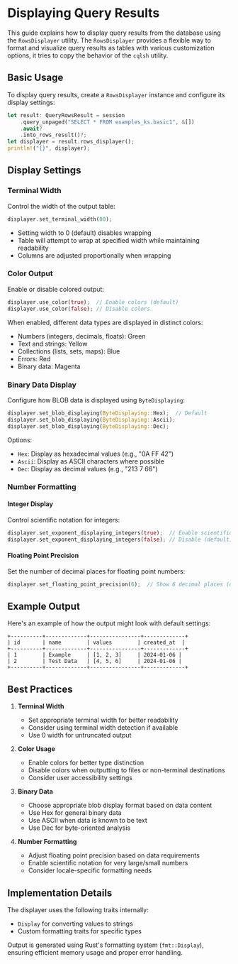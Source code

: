 # Displaying Query Results

This guide explains how to display query results from the database using the `RowsDisplayer` utility. The `RowsDisplayer` provides a flexible way to format and visualize query results as tables with various customization options, it tries to copy the behavior of the `cqlsh` utility.

## Basic Usage

To display query results, create a `RowsDisplayer` instance and configure its display settings:

```rust
let result: QueryRowsResult = session
    .query_unpaged("SELECT * FROM examples_ks.basic1", &[])
    .await?
    .into_rows_result()?;
let displayer = result.rows_displayer();
println!("{}", displayer);
```

## Display Settings

### Terminal Width

Control the width of the output table:

```rust
displayer.set_terminal_width(80);
```

- Setting width to 0 (default) disables wrapping
- Table will attempt to wrap at specified width while maintaining readability
- Columns are adjusted proportionally when wrapping

### Color Output

Enable or disable colored output:

```rust
displayer.use_color(true);  // Enable colors (default)
displayer.use_color(false); // Disable colors
```

When enabled, different data types are displayed in distinct colors:
- Numbers (integers, decimals, floats): Green
- Text and strings: Yellow
- Collections (lists, sets, maps): Blue
- Errors: Red
- Binary data: Magenta

### Binary Data Display

Configure how BLOB data is displayed using `ByteDisplaying`:

```rust
displayer.set_blob_displaying(ByteDisplaying::Hex);  // Default
displayer.set_blob_displaying(ByteDisplaying::Ascii);
displayer.set_blob_displaying(ByteDisplaying::Dec);
```

Options:
- `Hex`: Display as hexadecimal values (e.g., "0A FF 42")
- `Ascii`: Display as ASCII characters where possible
- `Dec`: Display as decimal values (e.g., "213 7 66")

### Number Formatting

#### Integer Display

Control scientific notation for integers:

```rust
displayer.set_exponent_displaying_integers(true);  // Enable scientific notation
displayer.set_exponent_displaying_integers(false); // Disable (default)
```

#### Floating Point Precision

Set the number of decimal places for floating point numbers:

```rust
displayer.set_floating_point_precision(6);  // Show 6 decimal places (default)
```

## Example Output

Here's an example of how the output might look with default settings:

```
+----------+-------------+----------------+-------------+
| id       | name        | values        | created_at  |
+----------+-------------+----------------+-------------+
| 1        | Example     | [1, 2, 3]     | 2024-01-06 |
| 2        | Test Data   | [4, 5, 6]     | 2024-01-06 |
+----------+-------------+----------------+-------------+
```

## Best Practices

1. **Terminal Width**
   - Set appropriate terminal width for better readability
   - Consider using terminal width detection if available
   - Use 0 width for untruncated output

2. **Color Usage**
   - Enable colors for better type distinction
   - Disable colors when outputting to files or non-terminal destinations
   - Consider user accessibility settings

3. **Binary Data**
   - Choose appropriate blob display format based on data content
   - Use Hex for general binary data
   - Use ASCII when data is known to be text
   - Use Dec for byte-oriented analysis

4. **Number Formatting**
   - Adjust floating point precision based on data requirements
   - Enable scientific notation for very large/small numbers
   - Consider locale-specific formatting needs

## Implementation Details

The displayer uses the following traits internally:
- `Display` for converting values to strings
- Custom formatting traits for specific types

Output is generated using Rust's formatting system (`fmt::Display`), ensuring efficient memory usage and proper error handling.